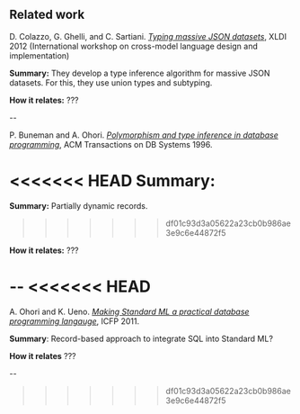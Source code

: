 Related work
------------


D. Colazzo, G. Ghelli, and C. Sartiani. _[Typing massive JSON datasets](http://workshops.inf.ed.ac.uk/xldi2012/colazzo_xldi.pdf)_, XLDI 2012
(International workshop on cross-model language design and implementation)

**Summary:** They develop a type inference algorithm for massive JSON datasets.
For this, they use union types and subtyping.

**How it relates:** ???

--

P. Buneman and A. Ohori. _[Polymorphism and type inference in database
programming](http://dl.acm.org/citation.cfm?id=227609)_, ACM Transactions on DB
Systems 1996.

<<<<<<< HEAD
**Summary:**
=======
**Summary:** Partially dynamic records.
>>>>>>> df01c93d3a05622a23cb0b986ae3e9c6e44872f5

**How it relates:** ???

--
<<<<<<< HEAD
=======

A. Ohori and  K. Ueno. _[Making Standard ML a practical database programming
langauge](http://www.pllab.riec.tohoku.ac.jp/papers/icfp2011OhoriUenoAuthorVersion.pdf)_,
ICFP 2011.

**Summary**: Record-based approach to integrate SQL into Standard ML?

**How it relates** ???

--
>>>>>>> df01c93d3a05622a23cb0b986ae3e9c6e44872f5
